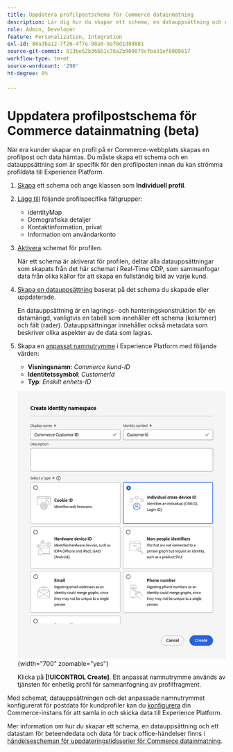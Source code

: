 ```yaml
---
title: Uppdatera profilpostschema för Commerce datainmatning
description: Lär dig hur du skapar ett schema, en datauppsättning och en datastream för att samla in och skicka data från Commerce-profilposter till Experience Platform.
role: Admin, Developer
feature: Personalization, Integration
exl-id: 86a3ba12-7f26-4f7e-98a0-9af0d1d8d881
source-git-commit: 813be62b366b1c76a2b909079cfba31ef8000617
workflow-type: tm+mt
source-wordcount: '290'
ht-degree: 0%

---
```


# Uppdatera profilpostschema för Commerce datainmatning (beta)

När era kunder skapar en profil på er Commerce-webbplats skapas en profilpost och data hämtas. Du måste skapa ett schema och en datauppsättning som är specifik för den profilposten innan du kan strömma profildata till Experience Platform.

1. [Skapa](https://experienceleague.adobe.com/en/docs/experience-platform/xdm/ui/resources/schemas) ett schema och ange klassen som **Individuell profil**.

1. [Lägg till](https://experienceleague.adobe.com/en/docs/experience-platform/xdm/ui/resources/schemas) följande profilspecifika fältgrupper:

   - identityMap
   - Demografiska detaljer
   - Kontaktinformation, privat
   - Information om användarkonto

1. [Aktivera](https://experienceleague.adobe.com/en/docs/experience-platform/xdm/ui/resources/schemas) schemat för profilen.

   När ett schema är aktiverat för profilen, deltar alla datauppsättningar som skapats från det här schemat i Real-Time CDP, som sammanfogar data från olika källor för att skapa en fullständig bild av varje kund.

1. [Skapa en datauppsättning](https://experienceleague.adobe.com/en/docs/platform-learn/implement-mobile-sdk/experience-cloud/platform) baserat på det schema du skapade eller uppdaterade.

   En datauppsättning är en lagrings- och hanteringskonstruktion för en datamängd, vanligtvis en tabell som innehåller ett schema (kolumner) och fält (rader). Datauppsättningar innehåller också metadata som beskriver olika aspekter av de data som lagras.

1. Skapa en [anpassat namnutrymme](https://experienceleague.adobe.com/en/docs/experience-platform/identity/features/namespaces#create-namespaces) i Experience Platform med följande värden:

   - **Visningsnamn**: _Commerce kund-ID_
   - **Identitetssymbol**: _CustomerId_
   - **Typ**: _Enskilt enhets-ID_

   ![Skapa anpassat namnutrymme](assets/custom-namespace.png){width="700" zoomable="yes"}

   Klicka på **[!UICONTROL Create]**. Ett anpassat namnutrymme används av tjänsten för enhetlig profil för sammanfogning av profilfragment.

Med schemat, datauppsättningen och det anpassade namnutrymmet konfigurerat för postdata för kundprofiler kan du [konfigurera](connect-data.md#data-collection) din Commerce-instans för att samla in och skicka data till Experience Platform.

Mer information om hur du skapar ett schema, en datauppsättning och ett datastam för beteendedata och data för back office-händelser finns i [händelsescheman för uppdateringstidsserier för Commerce datainmatning](update-xdm.md).
